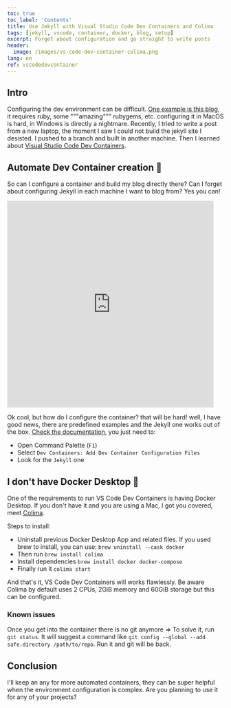 ```yaml
---
toc: true
toc_label: 'Contents'
title: Use Jekyll with Visual Studio Code Dev Containers and Colima
tags: [jekyll, vscode, container, docker, blog, setup]
excerpt: Forget about configuration and go straight to write posts
header:
  image: /images/vs-code-dev-container-colima.png
lang: en
ref: vscodedevcontainer
---
```


## Intro

Configuring the dev environment can be difficult. [One example is this blog](https://juan.pallares.me/configure-jekyll-multi-language-without-plugin/), it requires ruby, some """amazing""" rubygems, etc. configuring it in MacOS is hard, in Windows is directly a nightmare. Recently, I tried to write a post from a new laptop, the moment I saw I could not build the jekyll site I desisted. I pushed to a branch and built in another machine. Then I learned about [Visual Studio Code Dev Containers](https://code.visualstudio.com/docs/devcontainers/containers).

## Automate Dev Container creation 🤖

So can I configure a container and build my blog directly there? Can I forget about configuring Jekyll in each machine I want to blog from? Yes you can!

<iframe src="https://giphy.com/embed/SWuKsQEzr42m1X0pec" width="480" height="480" frameBorder="0" class="giphy-embed" allowFullScreen></iframe>

Ok cool, but how do I configure the container? that will be hard! well, I have good news, there are predefined examples and the Jekyll one works out of the box. [Check the documentation](https://code.visualstudio.com/docs/devcontainers/create-dev-container#_automate-dev-container-creation), you just need to:

- Open Command Palette (`F1`)
- Select `Dev Containers: Add Dev Container Configuration Files`
- Look for the `Jekyll` one

## I don't have Docker Desktop :whale:

One of the requirements to run VS Code Dev Containers is having Docker Desktop. If you don't have it and you are using a Mac, I got you covered, meet [Colima](https://github.com/abiosoft/colima).

Steps to install:

- Uninstall previous Docker Desktop App and related files. If you used brew to install, you can use: `brew uninstall --cask docker`
- Then run `brew install colima`
- Install dependencies `brew install docker docker-compose`
- Finally run it `colima start`

And that's it, VS Code Dev Containers will works flawlessly. Be aware Colima by default uses 2 CPUs, 2GiB memory and 60GiB storage but this can be configured.

### Known issues

Once you get into the container there is no git anymore => To solve it, run `git status`. It will suggest a command like `git config --global --add safe.directory /path/to/repo`. Run it and git will be back.

## Conclusion

I'll keep an any for more automated containers, they can be super helpful when the environment configuration is complex. Are you planning to use it for any of your projects?
